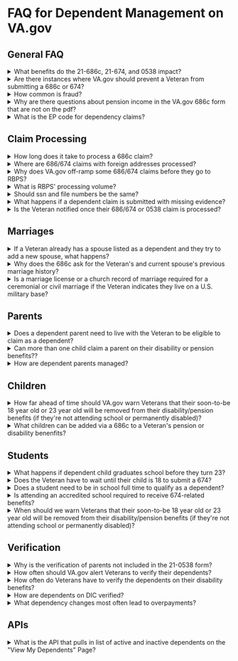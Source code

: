 # FAQ for Dependent Management on VA.gov

## General FAQ
<details>
<summary>What benefits do the 21-686c, 21-674, and 0538 impact?</summary>

- 21-686c: Disability, pension, and DIC benefits
- 21-674: Disability, pension, and DIC benefits
- 21-0538: Disability benefits only (David Reis on 6/23/25)

What is the difference between DIC and Survivor's pension:
- DIC can be thought of as closely aligning with disability.
   - The veteran must have died while on active-duty or from a service-related issue.
   - It is tax free the same way as disability
   - Benefits received does not appear to be based on income/need
   - Remarried spouses may still receive DIC
- Survivor's pension aligns more with veteran's pension
   - It is an need-based program based on income/assets for unremarried spouses or unmarried children
   - The veteran does not have to have died of a service-related injury but they must have served during specified war times
   - Benefits may or may not be taxed based on recipients income
   - So they are separate and active programs. Still not clear why they share the same application form but the survivor's pension may require additional forms
   - Dependents affect the rates for both

Source: [Amy Grace Wells, July 2025](https://dsva.slack.com/archives/C07RB9N9M6J/p1752781387946729)
</details>

<details>
<summary>Are there instances where VA.gov should prevent a Veteran from submitting a 686c or 674?</summary>
 
  - The VA never wants to prohibit submission because there is no ITF for dependents. It is important that we accept anything and then develop the claim to determine eligibility.
  
  [Source: Kevin Schneider 5/15/25](https://dsva.slack.com/docs/T03FECE8V/F08UBCMQ5GQ?focus_section_id=temp:C:FNH79a07999e16d498498308b685)
</details>

<details>
<summary>How common is fraud?</summary>

  - The VA tries to avoid referencing "fraud" because it implies intent. Typically, over- and under-payments are caused by a simple oversight by the Veteran. Divorce is the largest cause of benefit over-payment. There are some cases of actual fraud, but it's extrememly rare.

[Source: David Reis 6/5/25](https://dsva.slack.com/docs/T03FECE8V/F08UBCMQ5GQ?focus_section_id=temp:C:FNHfed5ed6709ab4141a0fa089ae)
</details>

<details>
<summary>Why are there questions about pension income in the VA.gov 686c form that are not on the pdf?</summary>

  - The pension line of business requested that VA.gov add two pension-related income questions to the online form flow, so that RBPS can auto-process some 686c claims that impact pension. A complete outline of the questions and functionality can be found [here](https://github.com/department-of-veterans-affairs/va.gov-team/blob/master/products/dependents/pension_income_questions.md). Note that the net income limit changes every year and is typically finalized in October and needs to be updated on VA.gov by the end of November each year. Source: Jennifer Feuer
  - In cases where RBPS requires info not currently on the form, VA.gov should put the data in the JSON for RBPS and leave the data off the pdf bc not all forms have a remarks section we can use for this type of info. Source: David Reis (July 2025)
</details>

<details>
<summary>What is the EP code for dependency claims?</summary>

  - All dependency claims that come into the VBA are assigned an [end product](https://www.knowva.ebenefits.va.gov/system/templates/selfservice/va_ssnew/help/customer/locale/en-US/portal/554400000001018/content/554400000036570/Appendix-C-Index-of-Claim-Labels) (EP) of 130 (EP130).

  Source: Brandi Traylor (email) 8/11/23
</details>


## Claim Processing
<details>
<summary>How long does it take to process a 686c claim?</summary>

  - It's hard to give an estimate because every claim is different.
     - If a claim is manually processed through a field station, it might not be distributed right away if there is a queue of claims.
     - If a claim is missing evidence, it can take up to 30 days if the VA needs to send a development letter to the Veteran. A processor may also call the Veteran.
     - Worst case scenario: A claim needs to go through an administrative decision where a full write-up takes place.
     - If a claim is automatically processed through RBPS, it could be processed in as little as 30 minutes

[Source: Kevin Schneider 5/15/25](https://dsva.slack.com/docs/T03FECE8V/F08UBCMQ5GQ?focus_section_id=temp:C:FNH401b216fab3946bf86d22a9d5)
</details>

<details>
<summary>Where are 686/674 claims with foreign addresses processed?</summary>

  - Mail Automation Service (MAS) with the Office of Business Integration (OBI) confirmed that any form received with an address of APO/FPO received by Mail Automation will receive the foreign address flash that routes it to the Pittsburgh Regional Office if additional actions are required (process claim for compensation, dependency, pension, etc.).

  Source: Mindy Hope (via email) 8/4/23
</details>

<details>
<summary>Why does VA.gov off-ramp some 686/674 claims before they go to RBPS?</summary>

  - RBPS processing volume is limited, so the original implementation of the online 686/674 form on VA.gov off-ramped some specific claim types that RBPS cannot process automatically. This prevents the claim from going through RBPS only to be off-ramped. Instead, VA.gov adds a manual "flag" to the claim that is read by BGS/BEP, and BGS/BEP then sends the claim to the manual processing queue. For a complete list and more information see [here](https://github.com/department-of-veterans-affairs/va.gov-team/blob/master/products/dependents/RBPS-offramp-scenarios.md).

  Source: Elizabeth Reeher (Team chat with Kevin Schneider) 5/15/25
</details>

<details>
<summary>What is RBPS' processing volume?</summary>

  - RBPS production processes every 30 mins at the top/bottom of the hour. 4 servers, 50 claims per server = 200 claims every 30 mins. VA.gov sends 60-ish 686 or 674 claims to RBPS per hour, but it's unknown how many paper claims RBPS may process.

  Source: Linda Ciston, 2024
</details>

<details>
<summary>Should ssn and file numbers be the same?</summary>

  - In most cases, they will match, however, there are a few exceptions:
     - There are four or five variations of what a file number might be, and only one variation would match SSN. Depends on the age of the Veteran and when they served. This is less and less relevant, it was mostly before the Vietnam era that the numbers deviated.
     - MPI includes file number, SSN, EDIPI, PID...tries to associate all of these to the Veteran. For older Veterans, the numbers may be different. There’s an effort to clean up the MPI, millions of records aren’t associated with the correct file number or SSN and it's common to run into problems with mismatches.

  Source: [Discussion with SMEs and Julie Strothman on 9/5/23](https://github.com/department-of-veterans-affairs/va.gov-team/issues/64138#issuecomment-1707241515)
</details>

<details>
<summary>What happens if a dependent claim is submitted with missing evidence?</summary>

  - The claim would be established and go through manual processing.

  Source: [Kevin Schneider 5/15/25](https://dsva.slack.com/docs/T03FECE8V/F08UBCMQ5GQ?focus_section_id=temp:C:FNH79a07999e16d498498308b685)
</details>

<details>
<summary>Is the Veteran notified once their 686/674 or 0538 claim is processed?</summary>

  - The Veteran receives a letter when their 686/674 claim has been decided.
  - The Veteran does not receive any notification once their 0538 has been processed.

[Source: Kevin Schneider 5/15/25](https://dsva.slack.com/docs/T03FECE8V/F08UBCMQ5GQ?focus_section_id=temp:C:FNHc8a55731c6534fa78706b8024)
</details>


## Marriages
<details>
<summary>If a Veteran already has a spouse listed as a dependent and they try to add a new spouse, what happens?</summary>

- The Veteran is required to tell the VA if the status of their current spouse changes (e.g., death, divorce, etc.).
- When adding the new spouse, the Veteran will be asked about prior marriages and the date those marriages ended.
- If the Veteran got divorced in November, they'll see a change to their benefits starting December 1.
- When a Veteran reports a dependent change matters. If a Veteran waits more than a year to notify the VA of a new dependent, the VA will not backdate benefits to the date of marriage (or birth). Instead, the VA will backdate benefits to the date the 686c was submitted to add that dependent.

[Source: David Reis 6/5/25](https://dsva.slack.com/docs/T03FECE8V/F08UBCMQ5GQ?focus_section_id=temp:C:FNH96b7ecef31cb4669b0377b506)
</details>

<details>
  <summary>Why does the 686c ask for the Veteran's and current spouse's previous marriage history?</summary>

  - VETERAN/CLAIMANT'S PREVIOUS MARITAL INFORMATION – All previous marriage information is required by regulation ([38 CFR 3.205](https://www.ecfr.gov/current/title-38/chapter-I/part-3/subpart-A/subject-group-ECFRdc46cfd3b31f77a/section-3.205))
  - CURRENT SPOUSE'S PREVIOUS MARITAL INFORMATION - All previous marriage information is required by regulation ([38 CFR 3.205](https://www.ecfr.gov/current/title-38/chapter-I/part-3/subpart-A/subject-group-ECFRdc46cfd3b31f77a/section-3.205))

 Source: David Reis (email) 8/20/24
</details>

<details>
  <summary>Is a marriage license or a church record of marriage required for a ceremonial or civil marriage if the Veteran indicates they live on a U.S. military base?</summary>

  - No. The marriage would be considered as happening within U.S. jurisdiction. It should not be required, but it could be helpful to submit, so it should be optional.

 [Source: Kevin Schneider 5/15/25](https://dsva.slack.com/docs/T03FECE8V/F08UBCMQ5GQ?focus_section_id=temp:C:FNHde8d68f8e4f3443e8c57feb56)
</details>

## Parents
<details>
<summary>Does a dependent parent need to live with the Veteran to be eligible to claim as a dependent?</summary>
 
  - No --> The relationship to the Veteran and financial need are the only consideraions.
 
  [Source: Kevin Schneider 5/25/25](https://dsva.slack.com/archives/C0547Q0K0LF/p1748010216569389?thread_ts=1747326863.342889&cid=C0547Q0K0LF)
</details>

<details>
<summary>Can more than one child claim a parent on their disability or pension benefits??</summary>
 
  - Yes --> The relationship to the Veteran and financial need are the only consideraions.
 
  [Source: Kevin Schneider 5/25/25](https://dsva.slack.com/docs/T03FECE8V/F08UBCMQ5GQ?focus_section_id=temp:C:FNHe5c254e9532c42d1a52cdf84d)
</details>

<details>
<summary>How are dependent parents managed?</summary>
 
  - 18,869 Veterans have dependent parents on their awards, which is 0.30% of the roughly 6.4 million Veteran awards. [Source: David Reis 7/8/25](https://dsva.slack.com/archives/C0547Q0K0LF/p1751922850588639)
  - Adding a parent: The [21-509 form](https://www.va.gov/find-forms/about-form-21p-509/) is used to add a dependent parent to a Veteran's disability or pension benefit. [Source: David Reis 7/8/25](https://dsva.slack.com/archives/C0547Q0K0LF/p1751922850588639)
  - Removing a parentt: The 21-686c allows Veterans to remove a parent due to death, but there is not a form-based way to remove a parent for another reason. Veterans need to call the VA. [Source: David Reis 7/8/25](https://dsva.slack.com/archives/C0547Q0K0LF/p1751922850588639)
  - Verification: There is not a form-based way to verify a dependent parent on a Veteran's pension or disability benefit. Removal is usually due to death. The probability of another type of removal was so low, it was not included in the 21-0538. [Source: Kevin Schneider 5/25/25](https://dsva.slack.com/docs/T03FECE8V/F08UBCMQ5GQ?focus_section_id=temp:C:FNHc46b51e2bca243209f09b5fc8)
</details>

## Children
<details>
<summary>How far ahead of time should VA.gov warn Veterans that their soon-to-be 18 year old or 23 year old will be removed from their disability/pension benefits (if they're not attending school or permanently disabled)?</summary>

  - The VA's practice is to accept school aged child 90 days prior to 18th birthday
  - The VA currently mails letters 60 days prior the child’s 18th birthday
  - A child is removed from the Veteran's benefits the day the child turns 18 or 23
 
  [Source: Kevin Schneider 5/15/25](https://dsva.slack.com/docs/T03FECE8V/F08UBCMQ5GQ?focus_section_id=temp:C:FNHd9f38027b424457b993e86682)
</details>

<details>
<summary>What children can be added via a 686c to a Veteran's pension or disability benenfits?</summary>
  
  - Bilogical children, step-children, and adopted children
     - The step-child's relationship to the Veteran is tied to the current spouse. If there is no current spouse then there is no step-child relationship that exists any longer. 
  - Foster children cannot be added (not recognized under [38 CFR 3.57](https://www.ecfr.gov/current/title-38/chapter-I/part-3/subpart-A/subject-group-ECFR2f2f66751230c72/section-3.57))

  [Source: Kevin Schneider (Slack message) 4/28/25](https://dsva.slack.com/archives/C0547Q0K0LF/p1745847761380209)
</details>

## Students
<details>
<summary>What happens if  dependent child graduates school before they turn 23?</summary>
  
  - The Veteran needs to inform the VA that the child graduated before age 23 and they will be removed from the Veterans benefits.

  [Source: Kevin Schneider 5/15/25](https://dsva.slack.com/docs/T03FECE8V/F08UBCMQ5GQ?focus_section_id=temp:C:FNH5e53b7be997648c5b62f716c3)
</details>

<details>
<summary>Does the Veteran have to wait until their child is 18 to submit a 674?</summary>
  
  - No. The VA's practice is to accept school aged child 90 days prior to 18th birthday.

  [Source: Kevin Schneider 5/15/25](https://dsva.slack.com/docs/T03FECE8V/F08UBCMQ5GQ?focus_section_id=temp:C:FNHd9f38027b424457b993e86682)
</details>

<details>
<summary>Does a student need to be in school full time to qualify as a dependent?</summary>
  
  - No. There is no longer a time requirement to qualify as a school child. Any schooling hours qualify.

  Source: David Reis (Teams message) 6/30/25
</details>

<details>
<summary>Is attending an accredited school required to receive 674-related benefits?</summary>
  
  - The student needs to be in an accredited school, but the name of the school is no longer required on the 674 pdf (as of the Oct 2021 pdf). The VA takes the Veteran's word that the school is accredited.
  - Home schooling is allowed up to 12th grade but not allowed past the 12th grade.

  Source: David Reis (Teams message) 6/30/25
</details>

<details>
<summary>When should we warn Veterans that their soon-to-be 18 year old or 23 year old will be removed from their disability/pension benefits (if they're not attending school or permanently disabled)?</summary>
 
 - The VBA accepts school aged child 90 days prior to 18th birthday.
 - The VBA currently mails letters 60 days prior the child’s 18th birthday.
 - Is a child removed the day they turn 18 or 23?
    - Yes, the child’s date of birth

  [Source: Kevin Schneider 5/15/25](https://dsva.slack.com/docs/T03FECE8V/F08UBCMQ5GQ?focus_section_id=temp:C:FNHd9f38027b424457b993e86682)
</details>


## Verification
<details>
<summary>Why is the verification of parents not included in the 21-0538 form?</summary>
  
  - The probablilty is so low, the VBA decided not to include them.

  [Source: Kevin Schneider 5/15/25](https://dsva.slack.com/docs/T03FECE8V/F08UBCMQ5GQ?focus_section_id=temp:C:FNHc46b51e2bca243209f09b5fc8)
</details>

<details>
<summary>How often should VA.gov alert Veterans to verify their dependents?</summary>
  
  - Kevin indicated that opinions may differ, but he suggested once per year. For Veterans that do not log into VA.gov often, he suggested emailing them a notification after 2 years of inactivity.

  [Source: Kevin Schneider 5/15/25](https://dsva.slack.com/docs/T03FECE8V/F08UBCMQ5GQ?focus_section_id=temp:C:FNH2e3686d5b0684854ba5feaea3)
</details>

<details>
<summary>How often do Veterans have to verify the dependents on their disability benefits?</summary>
  
  - The VA requires Veterans to officially verify all the dependents on their disabilty benefits every 8 years, however, the VA would prefer that Veterans review their dependents at least once a year to ensure the dependents listed on their benefits are still accurate. The VA currently mails out [a letter](https://github.com/department-of-veterans-affairs/va.gov-team/blob/master/products/dependents/dependency_verification/Batch%20Dependency%20Verification%20Letter_Redacted.pdf) to Veterans every 8 years that lists all the dependents currently on their disability benefits. The letter asks the Veteran to confirm the dependents listed are correct and a copy of the 21-0538 form is included with the letter.

  Source: Kevin Schneider 2024
</details>

<details>
<summary>How are dependents on DIC verified?</summary>
  
  - Surviving spouses verify their marriage status through the 21p-0537 form.

  [Source: Kevin Schneider 5/15/25](https://dsva.slack.com/docs/T03FECE8V/F08UBCMQ5GQ?focus_section_id=temp:C:FNHe0c03e899c7241669051be289)
</details>

<details>
<summary>What dependency changes most often lead to overpayments?</summary>
  
  - Divorce/death of spouse and removal of step children. Essentially any change to dependent status. More complicated cases involve other claim adjustments during the time period: retired pay, drill pay, increase or reduction in rate, multiple school children (adds multiple adjustments), pension adjustment related to income, removal of child receiving Dependents Education Assistance (DEA).
  - According to OIT’s Benefits Integration Services (BIS) Team, who run the Rules-Based Processing System (RBPS), the three most common dependency changes leading to overpayments are:
     - Veteran not removing spouse after divorce/death. This happens a lot, when they come in to add the new spouse, they realize they never removed old spouse
     - Removal of child or child stopped attending school
     - Veteran not removing spouse after divorce/death. This happens a lot, when they come in to add the new spouse, they realize they never removed old spouse
     - Also for removal of child or child stopped attending school. (VA.gov currently sets to manual because awaiting VA.gov changes for form changes that RBPS is ready for)

  Source: Brandi Traylor (email) 10/10/23
</details>

## APIs
<details>
<summary>What is the API that pulls in list of active and inactive dependents on the "View My Dependents" Page?</summary>

  - [API Documentation](https://department-of-veterans-affairs.github.io/va-digital-services-platform-docs/api-reference/#/dependents_applications/getDependents)
  - [Mock data](https://github.com/department-of-veterans-affairs/vets-website/blob/main/src/applications/dependents/dependents-verification/tests/e2e/fixtures/mocks/mock-dependents.jsonc)
</details>
